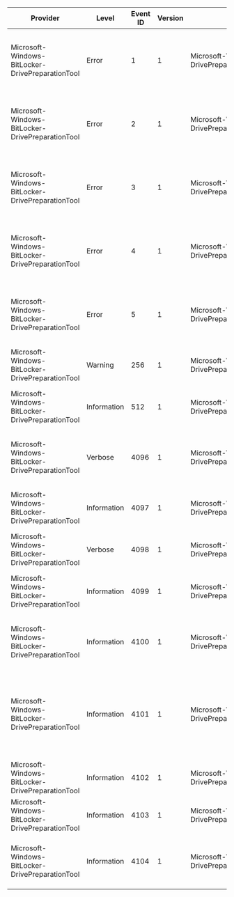 Provider                                          |  Level        |  Event ID  |  Version  |  Channel                                                       |  Task  |  Opcode          |  Keyword  |  Message
--------------------------------------------------|---------------|------------|-----------|----------------------------------------------------------------|--------|------------------|-----------|--------------------------------------------------------------------------------------------------------------------------------------------------------
Microsoft-Windows-BitLocker-DrivePreparationTool  |  Error        |  1         |  1        |  Microsoft-Windows-BitLocker-DrivePreparationTool/Admin        |        |  Initialisation  |           |  A problem occurred while running the BitLocker Drive Preparation Tool.Error Code: {MessageCode}Error Text: {MessageText}
Microsoft-Windows-BitLocker-DrivePreparationTool  |  Error        |  2         |  1        |  Microsoft-Windows-BitLocker-DrivePreparationTool/Admin        |        |  Shrink          |           |  A problem occurred while running the BitLocker Drive Preparation Tool.Error Code: {MessageCode}Error Text: {MessageText}
Microsoft-Windows-BitLocker-DrivePreparationTool  |  Error        |  3         |  1        |  Microsoft-Windows-BitLocker-DrivePreparationTool/Admin        |        |  Create          |           |  A problem occurred while running the BitLocker Drive Preparation Tool.Error Code: {MessageCode}Error Text: {MessageText}
Microsoft-Windows-BitLocker-DrivePreparationTool  |  Error        |  4         |  1        |  Microsoft-Windows-BitLocker-DrivePreparationTool/Admin        |        |  Prepare         |           |  A problem occurred while running the BitLocker Drive Preparation Tool.Error Code: {MessageCode}Error Text: {MessageText}
Microsoft-Windows-BitLocker-DrivePreparationTool  |  Error        |  5         |  1        |  Microsoft-Windows-BitLocker-DrivePreparationTool/Admin        |        |                  |           |  A problem occurred while running the BitLocker Drive Preparation Tool.Error Code: {MessageCode}Error Text: {MessageText}
Microsoft-Windows-BitLocker-DrivePreparationTool  |  Warning      |  256       |  1        |  Microsoft-Windows-BitLocker-DrivePreparationTool/Admin        |        |                  |           |  Warning Code: {MessageCode}Warning Text: {MessageText}
Microsoft-Windows-BitLocker-DrivePreparationTool  |  Information  |  512       |  1        |  Microsoft-Windows-BitLocker-DrivePreparationTool/Admin        |        |                  |           |  The BitLocker Drive Configuration Tool successfully completed. The target hard disk is ready for BitLocker.
Microsoft-Windows-BitLocker-DrivePreparationTool  |  Verbose      |  4096      |  1        |  Microsoft-Windows-BitLocker-DrivePreparationTool/Operational  |        |  Initialisation  |           |  Found a candidate volume for shrink or merge.Shrinkable: {Shrinkable}Candidate Volume Name: {VolumeName}
Microsoft-Windows-BitLocker-DrivePreparationTool  |  Information  |  4097      |  1        |  Microsoft-Windows-BitLocker-DrivePreparationTool/Operational  |        |  Initialisation  |           |  Found an unallocated extent large enough for the requested size.Offset: {Offset}Size: {Size}
Microsoft-Windows-BitLocker-DrivePreparationTool  |  Verbose      |  4098      |  1        |  Microsoft-Windows-BitLocker-DrivePreparationTool/Operational  |        |  Initialisation  |           |  Disk extent located on the hard disk containing the System Drive.Offset: {Offset}Size: {Size}
Microsoft-Windows-BitLocker-DrivePreparationTool  |  Information  |  4099      |  1        |  Microsoft-Windows-BitLocker-DrivePreparationTool/Operational  |        |  Initialisation  |           |  Command-line parameters for the BitLocker Drive Preparation Tool:   {RawCommandLine}
Microsoft-Windows-BitLocker-DrivePreparationTool  |  Information  |  4100      |  1        |  Microsoft-Windows-BitLocker-DrivePreparationTool/Operational  |        |  Initialisation  |           |  Drive will shrink and new active drive {NewDriveLetter} will be created. Volume Name: {VolumeName}Shrink Size: {ShrinkSize} Bytes
Microsoft-Windows-BitLocker-DrivePreparationTool  |  Information  |  4101      |  1        |  Microsoft-Windows-BitLocker-DrivePreparationTool/Operational  |        |  Initialisation  |           |  New drive {NewDriveLetter} will be created from unallocated spaceUnallocated extent offset: {ExtentOffset}New partition size: {NewPartitionSize} Bytes
Microsoft-Windows-BitLocker-DrivePreparationTool  |  Information  |  4102      |  1        |  Microsoft-Windows-BitLocker-DrivePreparationTool/Operational  |        |  Initialisation  |           |  Drive will be set as the new system driveVolume Name: {VolumeName}
Microsoft-Windows-BitLocker-DrivePreparationTool  |  Information  |  4103      |  1        |  Microsoft-Windows-BitLocker-DrivePreparationTool/Operational  |        |  Initialisation  |           |  Detected Windows Recovery Environment volumeVolume Path: {WinREVolumeName}
Microsoft-Windows-BitLocker-DrivePreparationTool  |  Information  |  4104      |  1        |  Microsoft-Windows-BitLocker-DrivePreparationTool/Operational  |        |  Initialisation  |           |  A volume failed to meet the requirements for a target volume.Volume Name: {VolumeName}Reason: {MessageText}